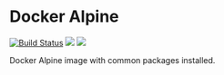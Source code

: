# Docker Alpine #
[![Build Status](https://travis-ci.org/faizanbashir/docker-alpine.svg?branch=master)](https://travis-ci.org/faizanbashir/docker-alpine)
[![](https://images.microbadger.com/badges/image/faizanbashir/alpine.svg)](https://microbadger.com/images/faizanbashir/alpine)
[![](https://images.microbadger.com/badges/version/faizanbashir/alpine.svg)](https://microbadger.com/images/faizanbashir/alpine)

Docker Alpine image with common packages installed.